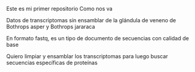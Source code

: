 Este es mi primer repositorio 
Como nos va

Datos de transcriptomas sin ensamblar de la glándula de veneno de Bothrops asper y Bothrops jararaca

En formato fastq, es un tipo de documento de secuencias con calidad de base

Quiero limpiar y ensamblar los transcriptomas para luego buscar secuencias específicas de proteínas 
